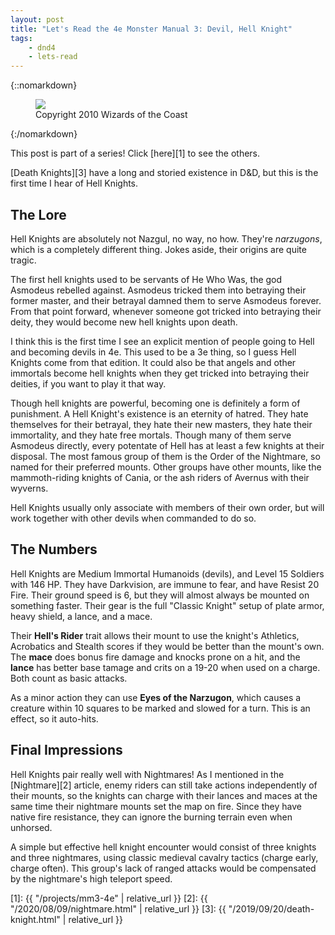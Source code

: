 ```yaml
---
layout: post
title: "Let's Read the 4e Monster Manual 3: Devil, Hell Knight"
tags:
    - dnd4
    - lets-read
---
```


{::nomarkdown}
<figure class="center">
  <img src="{{ "/assets/wir-mm3-4e-devil-hell-knight.png" | absolute_url }}"/>
  <figcaption>
    Copyright 2010 Wizards of the Coast
  </figcaption>
</figure>
{:/nomarkdown}

This post is part of a series! Click [here][1] to see the others.

[Death Knights][3] have a long and storied existence in D&D, but this is the
first time I hear of Hell Knights.

## The Lore

Hell Knights are absolutely not Nazgul, no way, no how. They're _narzugons_,
which is a completely different thing. Jokes aside, their origins are quite
tragic.

The first hell knights used to be servants of He Who Was, the god Asmodeus
rebelled against. Asmodeus tricked them into betraying their former master, and
their betrayal damned them to serve Asmodeus forever. From that point forward,
whenever someone got tricked into betraying their deity, they would become new
hell knights upon death.

I think this is the first time I see an explicit mention of people going to Hell
and becoming devils in 4e. This used to be a 3e thing, so I guess Hell Knights
come from that edition. It could also be that angels and other immortals become
hell knights when they get tricked into betraying their deities, if you want to
play it that way.

Though hell knights are powerful, becoming one is definitely a form of
punishment. A Hell Knight's existence is an eternity of hatred. They hate
themselves for their betrayal, they hate their new masters, they hate their
immortality, and they hate free mortals. Though many of them serve Asmodeus
directly, every potentate of Hell has at least a few knights at their
disposal. The most famous group of them is the Order of the Nightmare, so named
for their preferred mounts. Other groups have other mounts, like the
mammoth-riding knights of Cania, or the ash riders of Avernus with their
wyverns.

Hell Knights usually only associate with members of their own order, but will
work together with other devils when commanded to do so.

## The Numbers

Hell Knights are Medium Immortal Humanoids (devils), and Level 15 Soldiers with
146 HP. They have Darkvision, are immune to fear, and have Resist 20 Fire. Their
ground speed is 6, but they will almost always be mounted on something
faster. Their gear is the full "Classic Knight" setup of plate armor, heavy
shield, a lance, and a mace.

Their **Hell's Rider** trait allows their mount to use the knight's Athletics,
Acrobatics and Stealth scores if they would be better than the mount's own. The
**mace** does bonus fire damage and knocks prone on a hit, and the **lance** has
better base tamage and crits on a 19-20 when used on a charge. Both count as
basic attacks.

As a minor action they can use **Eyes of the Narzugon**, which causes a creature
within 10 squares to be marked and slowed for a turn. This is an effect, so it
auto-hits.

## Final Impressions

Hell Knights pair really well with Nightmares! As I mentioned in the
[Nightmare][2] article, enemy riders can still take actions independently of
their mounts, so the knights can charge with their lances and maces at the same
time their nightmare mounts set the map on fire. Since they have native fire
resistance, they can ignore the burning terrain even when unhorsed.

A simple but effective hell knight encounter would consist of three knights and
three nightmares, using classic medieval cavalry tactics (charge early, charge
often). This group's lack of ranged attacks would be compensated by the
nightmare's high teleport speed.

[1]: {{ "/projects/mm3-4e" | relative_url }}
[2]: {{ "/2020/08/09/nightmare.html" | relative_url }}
[3]: {{ "/2019/09/20/death-knight.html" | relative_url }}
